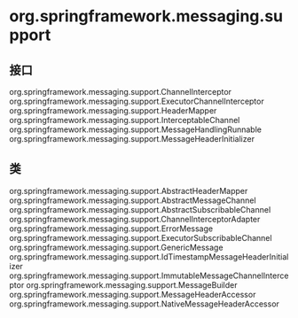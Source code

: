 # org.springframework.messaging.support

## 接口

org.springframework.messaging.support.ChannelInterceptor
org.springframework.messaging.support.ExecutorChannelInterceptor
org.springframework.messaging.support.HeaderMapper<T>
org.springframework.messaging.support.InterceptableChannel
org.springframework.messaging.support.MessageHandlingRunnable
org.springframework.messaging.support.MessageHeaderInitializer

## 类

org.springframework.messaging.support.AbstractHeaderMapper<T>
org.springframework.messaging.support.AbstractMessageChannel
org.springframework.messaging.support.AbstractSubscribableChannel
org.springframework.messaging.support.ChannelInterceptorAdapter
org.springframework.messaging.support.ErrorMessage
org.springframework.messaging.support.ExecutorSubscribableChannel
org.springframework.messaging.support.GenericMessage<T>
org.springframework.messaging.support.IdTimestampMessageHeaderInitializer
org.springframework.messaging.support.ImmutableMessageChannelInterceptor
org.springframework.messaging.support.MessageBuilder<T>
org.springframework.messaging.support.MessageHeaderAccessor
org.springframework.messaging.support.NativeMessageHeaderAccessor




